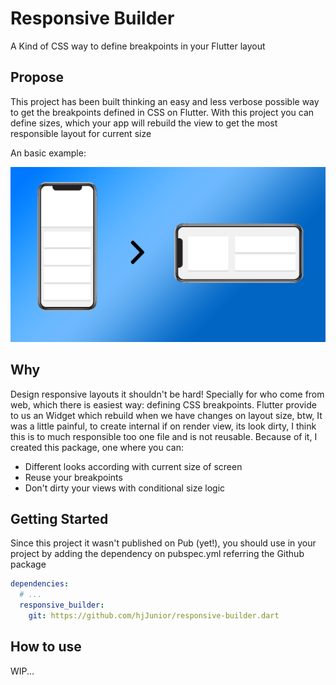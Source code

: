 # Responsive Builder

A Kind of CSS way to define breakpoints in your Flutter layout

## Propose
This project has been built thinking an easy and less verbose possible way to get the breakpoints defined in CSS on Flutter.
With this project you can define sizes, which your app will rebuild the view to get the most responsible layout for current size 

An basic example: 

![Portrait -> Landscape](/preview.png?raw=true "Portrait to landscape")

## Why
Design responsive layouts it shouldn't be hard! Specially for who come from web, which there is easiest way: defining CSS breakpoints.
Flutter provide to us an Widget which rebuild when we have changes on layout size, btw, It was a little painful, to create internal if on render view, its look dirty, I think this is to much responsible too one file and is not reusable.
Because of it, I created this package, one where you can:

- Different looks according with current size of screen
- Reuse your breakpoints
- Don't dirty your views with conditional size logic

## Getting Started

Since this project it wasn't published on Pub (yet!), you should use in your project by adding the dependency on pubspec.yml referring the Github package

```yaml
dependencies:
  # ...
  responsive_builder:
    git: https://github.com/hjJunior/responsive-builder.dart
```

## How to use

WIP...
